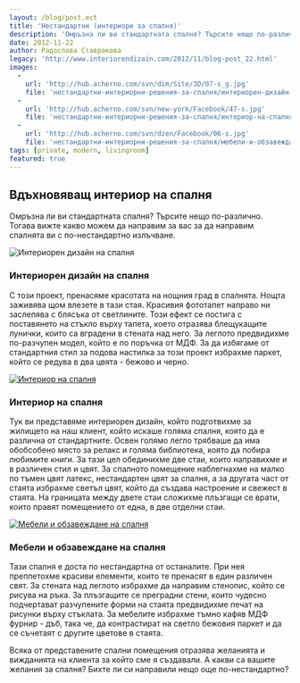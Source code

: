```yaml
---
layout: /blog/post.ect
title: 'Нестандартни (интериори за спалня)'
description: 'Омръзна ли ви стандартната спалня? Търсите нещо по-различно. Тогава вижте какво можем да направим за вас за да направим спалнята ви с по-нестандартно излъчване.'
date: 2012-11-22
author: Радослава Ставракова
legacy: 'http://www.interiorendizain.com/2012/11/blog-post_22.html'
images:
  -
    url: 'http://hub.acherno.com/svn/dim/Site/3D/07-s_g.jpg'
    file: 'нестандартни-интериорни-решения-за-спалня/интериорен-дизайн-на-спалня.jpg'
  -
    url: 'http://hub.acherno.com/svn/new-york/Facebook/47-s.jpg'
    file: 'нестандартни-интериорни-решения-за-спалня/интериор-на-спалня.jpg'
  -
    url: 'http://hub.acherno.com/svn/dzen/Facebook/06-s.jpg'
    file: 'нестандартни-интериорни-решения-за-спалня/мебели-и-обзавеждане-на-спалня.jpg'
tags: [private, modern, livingroom]
featured: true
---
```

## **Вдъхновяващ интериор** на спалня
Омръзна ли ви стандартната спалня? Търсите нещо по-различно. Тогава вижте какво можем да направим за вас за да направим спалнята ви с по-нестандартно излъчване.

![Интериорен дизайн на спалня](нестандартни-интериорни-решения-за-спалня/интериорен-дизайн-на-спалня.jpg)
### Интериорен дизайн на **спалня**

С този проект, пренасяме красотата на нощния град в спалнята. Нощта заживява щом влезете в тази стая. Красивия фототапет направо ни заслепява с блясъка от светлините. Този ефект се постига с поставянето на стъкло върху тапета, което отразява блещукащите лунички, които са вградени в стената над него. За леглото предвидихме по-разчупен модел, който е по поръчка от МДФ. За да избягаме от стандартния стил за подова настилка за този проект избрахме паркет, който се редува в два цвята - бежово и черно.

[![Интериор на спалня](нестандартни-интериорни-решения-за-спалня/интериор-на-спалня.jpg)](http://acherno.bg/интериорен-дизайн/апартамент/ню-йорк/интериорен-дизайн.html)
### Интериор на **спалня**

Тук ви представяме интериорен дизайн, който подготвихме за жилището на наш клиент, който искаше голяма спалня, която да е различна от стандартните. Освен голямо легло трябваше да има обобсобено място за релакс и голяма библиотека, която да побира любимите книги. За тази цел обединихме две стаи, които направихме и в различен стил и цвят. За спалното помещение наблегнахме на малко по тъмен цвят латекс, нестандартен цвят за спалня, а за другата част от стаята избрахме светъл цвят, който да създава настроение и свежест в стаята. На границата между двете стаи сложихме плъзгащи се врати, които правят помещението от една, в две отделни стаи.

[![Мебели и обзавеждане на спалня](нестандартни-интериорни-решения-за-спалня/мебели-и-обзавеждане-на-спалня.jpg)](http://acherno.bg/интериорен-дизайн/апартамент/дзен/интериор.html)
### Мебели и обзавеждане на **спалня**

Тази спалня е доста по нестандартна от останалите. При нея преплетохме красиви елементи, които те пренасят в един различен свят. За стената над леглото избрахме да направим стенопис, който се рисува на ръка. За плъзгащите се преградни стени, които чудесно подчертават разчупените форми на стаята предвидихме печат на рисунки върху стъклата. За мебелите избрахме тъмно кафяв МДФ фурнир - дъб, така че, да контрастират на светло бежовия паркет и да се съчетаят с другите цветове в стаята.

Всяка от представените спални помещения отразява желанията и вижданията на клиента за който сме я създавали. А какви са вашите желания за спалня? Бихте ли си направили нещо още по-нестандартно?